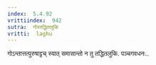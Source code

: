 ```yaml
---
index:  5.4.92
vrittiindex:  942
sutra:  गोरतद्धितलुकि
vritti:  laghu 
---
```


गोऽन्तात्तत्पुरुषाट्टच् स्यात् समासान्तो न तु तद्धितलुकि. पञ्चगवधनः..

